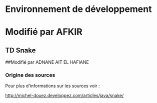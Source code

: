 # Environnement de développement 
# Modifié par AFKIR
## TD Snake


##Modifié par ADNANE AIT EL HAFIANE
### Origine des sources
Pour plus d'informations sur les sources voir :

http://michel-douez.developpez.com/articles/java/snake/
